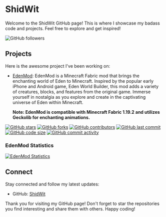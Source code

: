 # ShidWit

Welcome to the ShidWit GitHub page! This is where I showcase my badass code and projects. Feel free to explore and get inspired!

![GitHub followers](https://img.shields.io/github/followers/ShidWit?style=social)

## Projects

Here is the awesome project I've been working on:

- [EdenMod](https://github.com/ShidWit/EdenMod): EdenMod is a Minecraft Fabric mod that brings the enchanting world of Eden to Minecraft. Inspired by the popular early iPhone and Android game, Eden World Builder, this mod adds a variety of creatures, blocks, and features from the original game. Immerse yourself in nostalgia as you explore and create in the captivating universe of Eden within Minecraft.

   **Note: EdenMod is compatible with Minecraft Fabric 1.19.2 and utilizes Geckolib for enchanting animations.**

[![GitHub stars](https://img.shields.io/github/stars/ShidWit/EdenMod?style=social)](https://github.com/ShidWit/EdenMod/stargazers)
[![GitHub forks](https://img.shields.io/github/forks/ShidWit/EdenMod?style=social)](https://github.com/ShidWit/EdenMod/network/members)
[![GitHub contributors](https://img.shields.io/github/contributors/ShidWit/EdenMod)](https://github.com/ShidWit/EdenMod/graphs/contributors)
[![GitHub last commit](https://img.shields.io/github/last-commit/ShidWit/EdenMod)](https://github.com/ShidWit/EdenMod/commits)
[![GitHub code size](https://img.shields.io/github/languages/code-size/ShidWit/EdenMod)](https://github.com/ShidWit/EdenMod)
[![GitHub commit activity](https://img.shields.io/github/commit-activity/y/ShidWit/EdenMod)](https://github.com/ShidWit/EdenMod/commits)

### EdenMod Statistics

[![EdenMod Statistics](https://github-readme-stats.vercel.app/api/pin/?username=ShidWit&repo=EdenMod&show_owner=true&bg_color=30,e96443,904e95&title_color=fff&text_color=fff&icon_color=fff)](https://github.com/ShidWit/EdenMod)

## Connect

Stay connected and follow my latest updates:

- GitHub: [ShidWit](https://github.com/ShidWit)

Thank you for visiting my GitHub page! Don't forget to star the repositories you find interesting and share them with others. Happy coding!
